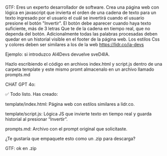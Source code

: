 GTF:
Eres un experto desarrollador de software. 
Crea una página web con lógica en javascript que invierta el orden de una cadena de texto para un texto ingresado por el usuario el cuál se invertirá cuando el usuario presione el botón "Invertir". El botón debe aparecer cuando haya texto suficiente, más de 3 letras
Que te de la cadena en tiempo real, que no dependa del botón. Adicionalmente todas las palabras procesadas deben quedar en un historial visible en el footer de la página web. Los estilos Css y colores deben ser similares a los  de la web  https://lidr.co/ia-devs

Ejemplo: si introduzco AI4Devs devuelve sveD4IA.

Hazlo escribiendo el código en archivos index.html y script.js dentro de una carpeta template y este mismo promt almacenalo en un archivo llamado prompts.md

CHAT GPT 4o:

✅ Todo listo. Has creado:

template/index.html: Página web con estilos similares a lidr.co.

template/script.js: Lógica JS que invierte texto en tiempo real y guarda historial al presionar “Invertir”.

prompts.md: Archivo con el prompt original que solicitaste.

¿Te gustaría que empaquete esto como un .zip para descarga?

GTF:
ok en .zip